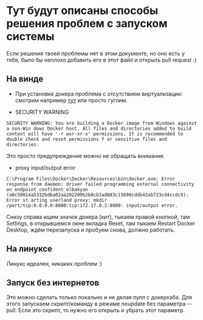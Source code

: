 # Тут будут описаны способы решения проблем с запуском системы

Если решения твоей проблемы нет в этом документе, но оно есть у тебя, было бы неплохо добавить его в этот файл и открыть pull request :)

## На винде

* При установке докера проблема с отсутствием виртуализации: смотрим например [тут](https://support.qnap.ru/hc/ru/articles/360000723294-%D0%9A%D0%B0%D0%BA-%D0%B2%D0%BA%D0%BB%D1%8E%D1%87%D0%B8%D1%82%D1%8C-%D0%BF%D0%BE%D0%B4%D0%B4%D0%B5%D1%80%D0%B6%D0%BA%D1%83-%D0%B0%D0%BF%D0%BF%D0%B0%D1%80%D0%B0%D1%82%D0%BD%D0%BE%D0%B9-%D0%B2%D0%B8%D1%80%D1%82%D1%83%D0%B0%D0%BB%D0%B8%D0%B7%D0%B0%D1%86%D0%B8%D0%B8-Intel-VTx-AMD-SVM-%D0%B2-%D1%81%D0%B5%D1%82%D0%B5%D0%B2%D0%BE%D0%BC-%D1%85%D1%80%D0%B0%D0%BD%D0%B8%D0%BB%D0%B8%D1%89%D0%B5-QNAP-
) или просто гуглим.

* SECURITY WARNING
```
SECURITY WARNING: You are building a Docker image from Windows against a non-Win dows Docker host. All files and directories added to build context will have '-r wxr-xr-x' permissions. It is recommended to double check and reset permissions f or sensitive files and directories.
```
Это просто предупреждение можно не обращать внимания.

* proxy input/output error
```
C:\Program Files\Docker\Docker\Resources\bin\docker.exe: Error response from daemon: driver failed programming external connectivity on endpoint confident_elbakyan (a0c50014a5332bdba02aa202209b2b8cb3ad083c15698cddb42ab723cd4cсdc9): Error st arting userland proxy: mkdir /port/tcp:0.0.0.0:8000:tcp:172.17.0.2:8000: input/output error.
```
Снизу справа ищем значок докера (кит), тыкаем правой кнопкой, там Settings, в открывшемся окне вкладка Reset, там тыкаем Restart Docker Desktop, ждём перезапуска и пробуем снова, должно работать.

## На линуксе

Линукс идеален, никаких проблем :)

## Запуск без интернетов

Это можно сделать только локально и не делая пулл с докерхаба. Для этого запускаем скрипт/команду в режиме noupdate без параметра --pull. Если это скрипт, то нужно его открыть и убрать этот параметр.
